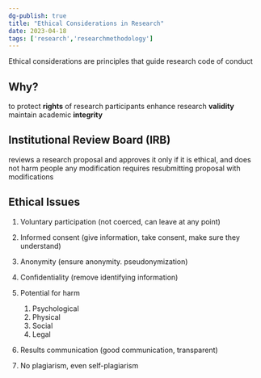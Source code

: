 ```yaml
---
dg-publish: true
title: "Ethical Considerations in Research"
date: 2023-04-18 
tags: ['research','researchmethodology']
---
```


Ethical considerations are principles that guide research 
code of conduct

## Why? 
to protect **rights** of research participants
enhance research **validity** 
maintain academic **integrity**

## Institutional Review Board (IRB)
reviews a research proposal and approves it only if it is ethical, and does not harm people 
any modification requires resubmitting proposal with modifications 

## Ethical Issues 

1. Voluntary participation (not coerced, can leave at any point)

2. Informed consent (give information, take consent, make sure they understand)

3. Anonymity (ensure anonymity. pseudonymization)

4. Confidentiality (remove identifying information)

5. Potential for harm 
	1. Psychological 
	2. Physical 
	3. Social 
	4. Legal 

6. Results communication (good communication, transparent)

7. No plagiarism, even self-plagiarism 

